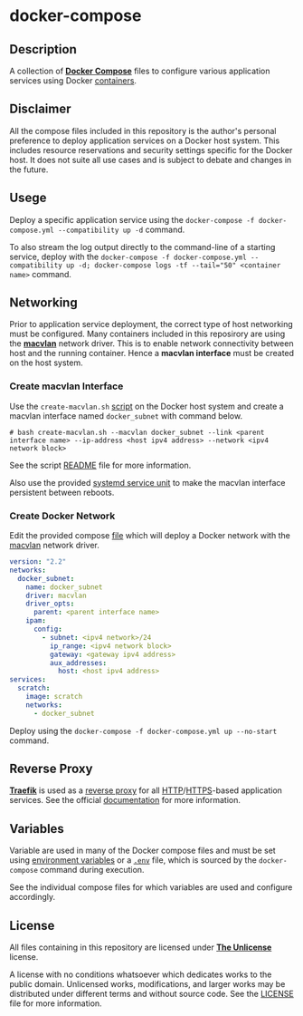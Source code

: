 # docker-compose

## Description
A collection of [**Docker Compose**](https://docs.docker.com/compose/) files to configure various application services using Docker [containers](https://www.docker.com/products/container-runtime).

## Disclaimer
All the compose files included in this repository is the author's personal preference to deploy application services on a Docker host system. This includes resource reservations and security settings specific for the Docker host. It does not suite all use cases and is subject to debate and changes in the future.

## Usege
Deploy a specific application service using the `docker-compose -f docker-compose.yml --compatibility up -d` command.

To also stream the log output directly to the command-line of a starting service, deploy with the `docker-compose -f docker-compose.yml --compatibility up -d; docker-compose logs -tf --tail="50" <container name>` command.

## Networking
Prior to application service deployment, the correct type of host networking must be configured. Many containers included in this reposirory are using the [**macvlan**](https://docs.docker.com/network/macvlan/) network driver. This is to enable network connectivity between host and the running container. Hence a **macvlan interface** must be created on the host system.

### Create macvlan Interface
Use the `create-macvlan.sh` [script](https://github.com/pwyde/create-macvlan) on the Docker host system and create a macvlan interface named `docker_subnet` with command below.

```
# bash create-macvlan.sh --macvlan docker_subnet --link <parent interface name> --ip-address <host ipv4 address> --network <ipv4 network block>
```

See the script [README](https://github.com/pwyde/create-macvlan/blob/master/README.md) file for more information.

Also use the provided [systemd service unit](https://github.com/pwyde/create-macvlan#execute-as-a-systemd-service-unit) to make the macvlan interface persistent between reboots.

### Create Docker Network
Edit the provided compose [file](docker_subnet/docker-compose.yml) which will deploy a Docker network with the [macvlan](https://docs.docker.com/v17.09/engine/userguide/networking/get-started-macvlan/) network driver.

```yaml
version: "2.2"
networks:
  docker_subnet:
    name: docker_subnet
    driver: macvlan
    driver_opts:
      parent: <parent interface name>
    ipam:
      config:
        - subnet: <ipv4 network>/24
          ip_range: <ipv4 network block>
          gateway: <gateway ipv4 address>
          aux_addresses:
            host: <host ipv4 address>
services:
  scratch:
    image: scratch
    networks:
      - docker_subnet
```

Deploy using the `docker-compose -f docker-compose.yml up --no-start` command.

## Reverse Proxy
[**Traefik**](https://docs.traefik.io/) is used as a [reverse proxy](https://en.wikipedia.org/wiki/Reverse_proxy) for all [HTTP](https://en.wikipedia.org/wiki/Hypertext_Transfer_Protocol)/[HTTPS](https://en.wikipedia.org/wiki/HTTPS)-based application services. See the official [documentation](https://docs.traefik.io/v1.7/) for more information.

## Variables
Variable are used in many of the Docker compose files and must be set using [environment variables](https://wiki.archlinux.org/index.php/Environment_variables) or a [`.env`](https://docs.docker.com/compose/env-file/) file, which is sourced by the `docker-compose` command during execution.

See the individual compose files for which variables are used and configure accordingly.

## License
All files containing in this repository are licensed under [**The Unlicense**](https://unlicense.org/) license.

A license with no conditions whatsoever which dedicates works to the public domain. Unlicensed works, modifications, and larger works may be distributed under different terms and without source code. See the [LICENSE](LICENSE) file for more information.